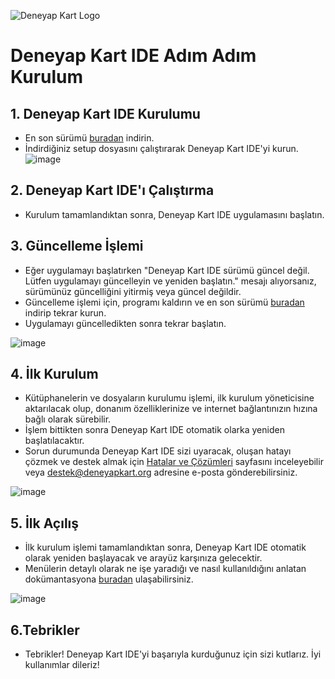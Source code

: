 ![Deneyap Kart Logo](https://i.imgur.com/kydkT0i.png)

# Deneyap Kart IDE Adım Adım Kurulum

## 1. Deneyap Kart IDE Kurulumu

- En son sürümü [buradan](x) indirin.
- İndirdiğiniz setup dosyasını çalıştırarak Deneyap Kart IDE'yi kurun.
  ![image](https://i.imgur.com/cG1cGNn.png)

## 2. Deneyap Kart IDE'ı Çalıştırma

- Kurulum tamamlandıktan sonra, Deneyap Kart IDE uygulamasını başlatın.

## 3. Güncelleme İşlemi

- Eğer uygulamayı başlatırken "Deneyap Kart IDE sürümü güncel değil. Lütfen uygulamayı güncelleyin ve yeniden başlatın." mesajı alıyorsanız, sürümünüz güncelliğini yitirmiş veya güncel değildir.
- Güncelleme işlemi için, programı kaldırın ve en son sürümü [buradan](x) indirip tekrar kurun.
- Uygulamayı güncelledikten sonra tekrar başlatın.

![image](https://i.imgur.com/5kL9acP.png)

## 4. İlk Kurulum

- Kütüphanelerin ve dosyaların kurulumu işlemi, ilk kurulum yöneticisine aktarılacak olup, donanım özelliklerinize ve internet bağlantınızın hızına bağlı olarak sürebilir.
- İşlem bittikten sonra Deneyap Kart IDE otomatik olarka yeniden başlatılacaktır.
- Sorun durumunda Deneyap Kart IDE sizi uyaracak, oluşan hatayı çözmek ve destek almak için [Hatalar ve Çözümleri](x) sayfasını inceleyebilir veya destek@deneyapkart.org adresine e-posta gönderebilirsiniz.

![image](https://i.imgur.com/7h0vO7N.png)

## 5. İlk Açılış

- İlk kurulum işlemi tamamlandıktan sonra, Deneyap Kart IDE otomatik olarak yeniden başlayacak ve arayüz karşınıza gelecektir.
- Menülerin detaylı olarak ne işe yaradığı ve nasıl kullanıldığını anlatan dokümantasyona [buradan](x) ulaşabilirsiniz.

![image](https://i.imgur.com/0V0XDGV.png)

## 6.Tebrikler

- Tebrikler! Deneyap Kart IDE'yi başarıyla kurduğunuz için sizi kutlarız. İyi kullanımlar dileriz!
